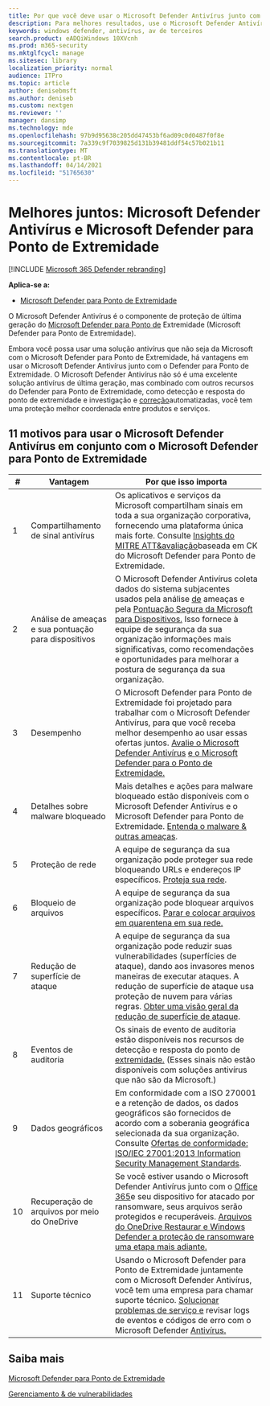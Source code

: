 ```yaml
---
title: Por que você deve usar o Microsoft Defender Antivírus junto com o Microsoft Defender para Ponto de Extremidade
description: Para melhores resultados, use o Microsoft Defender Antivírus juntamente com suas outras ofertas da Microsoft.
keywords: windows defender, antivírus, av de terceiros
search.product: eADQiWindows 10XVcnh
ms.prod: m365-security
ms.mktglfcycl: manage
ms.sitesec: library
localization_priority: normal
audience: ITPro
ms.topic: article
author: denisebmsft
ms.author: deniseb
ms.custom: nextgen
ms.reviewer: ''
manager: dansimp
ms.technology: mde
ms.openlocfilehash: 97b9d95638c205dd47453bf6ad09c0d0487f0f8e
ms.sourcegitcommit: 7a339c9f7039825d131b39481ddf54c57b021b11
ms.translationtype: MT
ms.contentlocale: pt-BR
ms.lasthandoff: 04/14/2021
ms.locfileid: "51765630"
---
```

# <a name="better-together-microsoft-defender-antivirus-and-microsoft-defender-for-endpoint"></a>Melhores juntos: Microsoft Defender Antivírus e Microsoft Defender para Ponto de Extremidade

[!INCLUDE [Microsoft 365 Defender rebranding](../../includes/microsoft-defender.md)]


**Aplica-se a:**

- [Microsoft Defender para Ponto de Extremidade](/microsoft-365/security/defender-endpoint)

O Microsoft Defender Antivírus é o componente de proteção de última geração do [Microsoft Defender para Ponto de](/microsoft-365/security/defender-endpoint/microsoft-defender-endpoint) Extremidade (Microsoft Defender para Ponto de Extremidade). 

Embora você possa usar uma solução antivírus que não seja da Microsoft com o Microsoft Defender para Ponto de Extremidade, há vantagens em usar o Microsoft Defender Antivírus junto com o Defender para Ponto de Extremidade. O Microsoft Defender Antivírus não só é uma excelente solução antivírus de [](/microsoft-365/security/defender-endpoint/overview-endpoint-detection-response) última geração, mas combinado com outros recursos do Defender para Ponto de Extremidade, como detecção e resposta do ponto de extremidade e investigação e [correção](/microsoft-365/security/defender-endpoint/automated-investigations)automatizadas, você tem uma proteção melhor coordenada entre produtos e serviços. 

## <a name="11-reasons-to-use-microsoft-defender-antivirus-together-with-microsoft-defender-for-endpoint"></a>11 motivos para usar o Microsoft Defender Antivírus em conjunto com o Microsoft Defender para Ponto de Extremidade

|# |Vantagem  |Por que isso importa |
|--|--|--|
|1|Compartilhamento de sinal antivírus |Os aplicativos e serviços da Microsoft compartilham sinais em toda a sua organização corporativa, fornecendo uma plataforma única mais forte. Consulte [Insights do MITRE ATT&avaliação](https://www.microsoft.com/security/blog/2018/12/03/insights-from-the-mitre-attack-based-evaluation-of-windows-defender-atp/)baseada em CK do Microsoft Defender para Ponto de Extremidade. |
|2|Análise de ameaças e sua pontuação para dispositivos |O Microsoft Defender Antivírus coleta dados do sistema subjacentes usados pela análise [de](/microsoft-365/security/defender-endpoint/threat-analytics) ameaças e pela [Pontuação Segura da Microsoft para Dispositivos.](/microsoft-365/security/defender-endpoint/tvm-microsoft-secure-score-devices) Isso fornece à equipe de segurança da sua organização informações mais significativas, como recomendações e oportunidades para melhorar a postura de segurança da sua organização. |
|3|Desempenho |O Microsoft Defender para Ponto de Extremidade foi projetado para trabalhar com o Microsoft Defender Antivírus, para que você receba melhor desempenho ao usar essas ofertas juntos. [Avalie o Microsoft Defender Antivírus](evaluate-microsoft-defender-antivirus.md) [e o Microsoft Defender para o Ponto de Extremidade.](/microsoft-365/security/defender-endpoint/evaluate-mde)|
|4 |Detalhes sobre malware bloqueado |Mais detalhes e ações para malware bloqueado estão disponíveis com o Microsoft Defender Antivírus e o Microsoft Defender para Ponto de Extremidade. [Entenda o malware & outras ameaças](/windows/security/threat-protection/intelligence/understanding-malware).|
|5 |Proteção de rede |A equipe de segurança da sua organização pode proteger sua rede bloqueando URLs e endereços IP específicos. [Proteja sua rede](/microsoft-365/security/defender-endpoint/network-protection).|
|6 |Bloqueio de arquivos |A equipe de segurança da sua organização pode bloquear arquivos específicos. [Parar e colocar arquivos em quarentena em sua rede.](/microsoft-365/security/defender-endpoint/respond-file-alerts#stop-and-quarantine-files-in-your-network)|
|7 |Redução de superfície de ataque |A equipe de segurança da sua organização pode reduzir suas vulnerabilidades (superfícies de ataque), dando aos invasores menos maneiras de executar ataques. A redução de superfície de ataque usa proteção de nuvem para várias regras. [Obter uma visão geral da redução de superfície de ataque](/microsoft-365/security/defender-endpoint/overview-attack-surface-reduction).|
|8 |Eventos de auditoria |Os sinais de evento de auditoria estão disponíveis nos recursos de detecção e resposta do ponto de [extremidade.](/microsoft-365/security/defender-endpoint/overview-endpoint-detection-response) (Esses sinais não estão disponíveis com soluções antivírus que não são da Microsoft.) |
|9 |Dados geográficos |Em conformidade com a ISO 270001 e a retenção de dados, os dados geográficos são fornecidos de acordo com a soberania geográfica selecionada da sua organização. Consulte [Ofertas de conformidade: ISO/IEC 27001:2013 Information Security Management Standards](/microsoft-365/compliance/offering-iso-27001). |
|10 |Recuperação de arquivos por meio do OneDrive |Se você estiver usando o Microsoft Defender Antivírus junto com o [Office 365](/Office365/Enterprise)e seu dispositivo for atacado por ransomware, seus arquivos serão protegidos e recuperáveis. [Arquivos do OneDrive Restaurar e Windows Defender a proteção de ransomware uma etapa mais adiante.](https://techcommunity.microsoft.com/t5/Microsoft-OneDrive-Blog/OneDrive-Files-Restore-and-Windows-Defender-takes-ransomware/ba-p/188001)|
|11|Suporte técnico |Usando o Microsoft Defender para Ponto de Extremidade juntamente com o Microsoft Defender Antivírus, você tem uma empresa para chamar suporte técnico. [Solucionar problemas de serviço e](/microsoft-365/security/defender-endpoint/troubleshoot-mde) revisar logs de eventos e códigos de erro com o Microsoft Defender [Antivírus.](troubleshoot-microsoft-defender-antivirus.md) |


## <a name="learn-more"></a>Saiba mais

[Microsoft Defender para Ponto de Extremidade](/microsoft-365/security/defender-endpoint/microsoft-defender-endpoint)

[Gerenciamento & de vulnerabilidades](/microsoft-365/security/defender-endpoint/next-gen-threat-and-vuln-mgt)